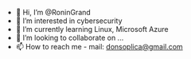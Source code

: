 - 👋 Hi, I’m @RoninGrand
- 👀 I’m interested in cybersecurity
- 🌱 I’m currently learning Linux, Microsoft Azure
- 💞️ I’m looking to collaborate on ...
- 📫 How to reach me - mail: donsoplica@gmail.com

<!---
RoninGrand/RoninGrand is a ✨ special ✨ repository because its `README.md` (this file) appears on your GitHub profile.
You can click the Preview link to take a look at your changes.
--->
